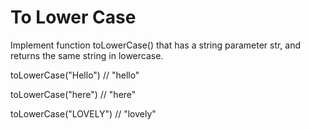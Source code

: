 # To Lower Case

Implement function toLowerCase() that has a string parameter str, and returns the same string in lowercase.

toLowerCase("Hello") // "hello"

toLowerCase("here") // "here"

toLowerCase("LOVELY") // "lovely"
